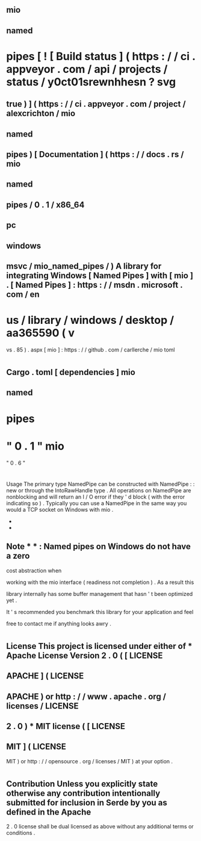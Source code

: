 #
mio
-
named
-
pipes
[
!
[
Build
status
]
(
https
:
/
/
ci
.
appveyor
.
com
/
api
/
projects
/
status
/
y0ct01srewnhhesn
?
svg
=
true
)
]
(
https
:
/
/
ci
.
appveyor
.
com
/
project
/
alexcrichton
/
mio
-
named
-
pipes
)
[
Documentation
]
(
https
:
/
/
docs
.
rs
/
mio
-
named
-
pipes
/
0
.
1
/
x86_64
-
pc
-
windows
-
msvc
/
mio_named_pipes
/
)
A
library
for
integrating
Windows
[
Named
Pipes
]
with
[
mio
]
.
[
Named
Pipes
]
:
https
:
/
/
msdn
.
microsoft
.
com
/
en
-
us
/
library
/
windows
/
desktop
/
aa365590
(
v
=
vs
.
85
)
.
aspx
[
mio
]
:
https
:
/
/
github
.
com
/
carllerche
/
mio
toml
#
Cargo
.
toml
[
dependencies
]
mio
-
named
-
pipes
=
"
0
.
1
"
mio
=
"
0
.
6
"
#
#
Usage
The
primary
type
NamedPipe
can
be
constructed
with
NamedPipe
:
:
new
or
through
the
IntoRawHandle
type
.
All
operations
on
NamedPipe
are
nonblocking
and
will
return
an
I
/
O
error
if
they
'
d
block
(
with
the
error
indicating
so
)
.
Typically
you
can
use
a
NamedPipe
in
the
same
way
you
would
a
TCP
socket
on
Windows
with
mio
.
>
*
*
Note
*
*
:
Named
pipes
on
Windows
do
not
have
a
zero
-
cost
abstraction
when
>
working
with
the
mio
interface
(
readiness
not
completion
)
.
As
a
result
this
>
library
internally
has
some
buffer
management
that
hasn
'
t
been
optimized
yet
.
>
It
'
s
recommended
you
benchmark
this
library
for
your
application
and
feel
>
free
to
contact
me
if
anything
looks
awry
.
#
License
This
project
is
licensed
under
either
of
*
Apache
License
Version
2
.
0
(
[
LICENSE
-
APACHE
]
(
LICENSE
-
APACHE
)
or
http
:
/
/
www
.
apache
.
org
/
licenses
/
LICENSE
-
2
.
0
)
*
MIT
license
(
[
LICENSE
-
MIT
]
(
LICENSE
-
MIT
)
or
http
:
/
/
opensource
.
org
/
licenses
/
MIT
)
at
your
option
.
#
#
#
Contribution
Unless
you
explicitly
state
otherwise
any
contribution
intentionally
submitted
for
inclusion
in
Serde
by
you
as
defined
in
the
Apache
-
2
.
0
license
shall
be
dual
licensed
as
above
without
any
additional
terms
or
conditions
.
